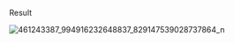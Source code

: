 Result

![461243387_994916232648837_829147539028737864_n](https://github.com/user-attachments/assets/98f037d3-3643-4a8d-af14-5275781a628b)
